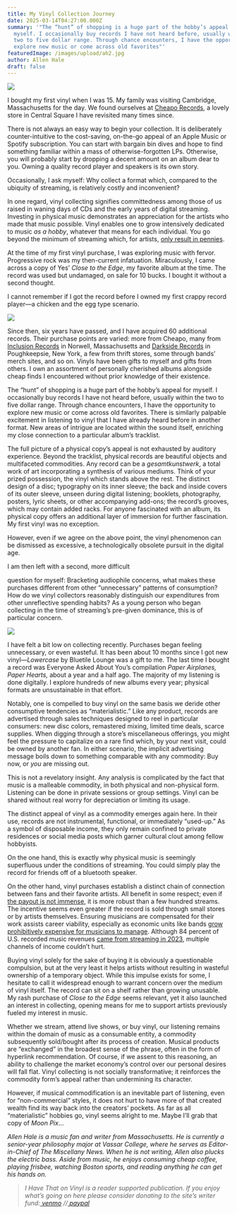 ```yaml
---
title: My Vinyl Collection Journey
date: 2025-03-14T04:27:00.000Z
summary: '"The “hunt” of shopping is a huge part of the hobby’s appeal for
  myself. I occasionally buy records I have not heard before, usually within the
  two to five dollar range. Through chance encounters, I have the opportunity to
  explore new music or come across old favorites"'
featuredImage: /images/upload/ah2.jpg
author: Allen Hale
draft: false
---
```

![](/images/upload/ah2.jpg)

I bought my first vinyl when I was 15. My family was visiting Cambridge, Massachusetts for the day. We found ourselves at [Cheapo Records](http://cheaporecords.com/index.php), a lovely store in Central Square I have revisited many times since. 

There is not always an easy way to begin your collection. It is deliberately counter-intuitive to the cost-saving, on-the-go appeal of an Apple Music or Spotify subscription. You can start with bargain bin dives and hope to find something familiar within a mass of otherwise-forgotten LPs. Otherwise, you will probably start by dropping a decent amount on an album dear to you. Owning a quality record player and speakers is its own story.

Occasionally, I ask myself: Why collect a format which, compared to the ubiquity of streaming, is relatively costly and inconvenient? 

In one regard, vinyl collecting signifies committedness among those of us raised in waning days of CDs and the early years of digital streaming. Investing in physical music demonstrates an appreciation for the artists who made that music possible. Vinyl enables one to grow intensively dedicated to music *as a hobby*, whatever that means for each individual. You go beyond the minimum of streaming which, for artists, [only result in pennies](https://www.digitalmusicnews.com/2024/12/23/billionaire-daniel-ek-shuts-down-spotify-unwrapped-calculator/).

At the time of my first vinyl purchase, I was exploring music with fervor. Progressive rock was my then-current infatuation. Miraculously, I came across a copy of Yes’ *Close to the Edge*, my favorite album at the time. The record was used but undamaged, on sale for 10 bucks. I bought it without a second thought. 

I cannot remember if I got the record before I owned my first crappy record player—a chicken and the egg type scenario. 

![](/images/upload/ah3.jpg)

Since then, six years have passed, and I have acquired 60 additional records. Their purchase points are varied: more from Cheapo, many from [Inclusion Records](https://inclusionrecords.com/) in Norwell, Massachusetts and [Darkside Records](https://shop.darksiderecords.com/) in Poughkeepsie, New York, a few from thrift stores, some through bands’ merch sites, and so on. Vinyls have been gifts to myself and gifts from others. I own an assortment of personally cherished albums alongside cheap finds I encountered without prior knowledge of their existence.

The “hunt” of shopping is a huge part of the hobby’s appeal for myself. I occasionally buy records I have not heard before, usually within the two to five dollar range. Through chance encounters, I have the opportunity to explore new music or come across old favorites. There is similarly palpable excitement in listening to vinyl that I have already heard before in another format. New areas of intrigue are located within the sound itself, enriching my close connection to a particular album’s tracklist. 

The full picture of a physical copy’s appeal is not exhausted by auditory experience. Beyond the tracklist, physical records are beautiful objects and multifaceted commodities. Any record can be a *gesamtkunstwerk*, a total work of art incorporating a synthesis of various mediums. Think of your prized possession, the vinyl which stands above the rest. The distinct design of a disc; typography on its inner sleeve; the back and inside covers of its outer sleeve, unseen during digital listening; booklets, photography, posters, lyric sheets, or other accompanying add-ons; the record’s grooves, which may contain added racks. For anyone fascinated with an album, its physical copy offers an additional layer of immersion for further fascination. My first vinyl was no exception.

However, even if we agree on the above point, the vinyl phenomenon can be dismissed as excessive, a technologically obsolete pursuit in the digital age. 

I am then left with a second, more difficult 

question for myself: Bracketing audiophile concerns, what makes these purchases different from other “unnecessary” patterns of consumption? How do we vinyl collectors reasonably distinguish our expenditures from other unreflective spending habits? As a young person who began collecting in the time of streaming’s pre-given dominance, this is of particular concern. 

![](/images/upload/ah1.jpg)

I have felt a bit low on collecting recently. Purchases began feeling unnecessary, or even wasteful. It has been about 10 months since I got new vinyl—*Lowercase* by Bluetile Lounge was a gift to me. The last time I bought a record was Everyone Asked About You’s compilation *Paper Airplanes, Paper Hearts,* about a year and a half ago. The majority of my listening is done digitally. I explore hundreds of new albums every year; physical formats are unsustainable in that effort. 

Notably, one is compelled to buy vinyl on the same basis we deride other consumptive tendencies as “materialistic.” Like any product, records are advertised through sales techniques designed to reel in particular consumers: new disc colors, remastered mixing, limited time deals, scarce supplies. When digging through a store’s miscellaneous offerings, you might feel the pressure to capitalize on a rare find which, by your next visit, could be owned by another fan. In either scenario, the implicit advertising message boils down to something comparable with any commodity: Buy now, or *you* are missing out.

This is not a revelatory insight. Any analysis is complicated by the fact that music is a malleable commodity, in both physical and non-physical form. Listening can be done in private sessions or group settings. Vinyl can be shared without real worry for depreciation or limiting its usage. 

The distinct appeal of vinyl as a commodity emerges again here. In their use, records are not instrumental, functional, or immediately “used-up.” As a symbol of disposable income, they only remain confined to private residences or social media posts which garner cultural clout among fellow hobbyists.

On the one hand, this is exactly why physical music is seemingly superfluous under the conditions of streaming. You could simply play the record for friends off of a bluetooth speaker.

On the other hand, vinyl purchases establish a distinct chain of connection between fans and their favorite artists. All benefit in some respect; even if [the payout is not immense](https://www.headphonesty.com/2024/12/vinyl-record-gives-artists-three-dollars-sale/), it is more robust than a few hundred streams. The incentive seems even greater if the record is sold through small stores or by artists themselves. Ensuring musicians are compensated for their work assists career viability, especially as economic units like bands [grow prohibitively expensive for musicians to manage](https://www.newyorker.com/magazine/2024/10/28/band-people-franz-nicolay-book-review). Although 84 percent of U.S. recorded music revenues [came from streaming in 2023](https://www.riaa.com/wp-content/uploads/2024/03/2023-Year-End-Revenue-Statistics.pdf), multiple channels of income couldn’t hurt.

Buying vinyl solely for the sake of buying it is obviously a questionable compulsion, but at the very least it helps artists without resulting in wasteful ownership of a temporary object. While this impulse exists for some, I hesitate to call it widespread enough to warrant concern over the medium of vinyl itself. The record can sit on a shelf rather than growing unusable. My rash purchase of *Close to the Edge* seems relevant, yet it also launched an interest in collecting, opening means for me to support artists previously fueled my interest in music.

Whether we stream, attend live shows, or buy vinyl, our listening remains within the domain of music as a consumable entity, a commodity subsequently sold/bought after its process of creation. Musical products are “exchanged” in the broadest sense of the phrase, often in the form of hyperlink recommendation. Of course, if we assent to this reasoning, an ability to challenge the market economy’s control over our personal desires will fall flat. Vinyl collecting is not socially transformative; it reinforces the commodity form’s appeal rather than undermining its character. 

However, if musical commodification is an inevitable part of listening, even for “non-commercial” styles, it does not hurt to have more of that created wealth find its way back into the creators’ pockets. As far as all “materialistic” hobbies go, vinyl seems alright to me. Maybe I’ll grab that copy of *Moon Pix*…

 *Allen Hale is a music fan and writer from Massachusetts. He is currently a senior-year philosophy major at Vassar College, where he serves as Editor-in-Chief of The Miscellany News. When he is not writing, Allen also plucks the electric bass. Aside from music, he enjoys consuming cheap coffee, playing frisbee, watching Boston sports, and reading anything he can get his hands on.*

> *I Have That on Vinyl is a reader supported publication. If you enjoy what’s going on here please consider donating to the site’s writer fund:[ venmo](https://account.venmo.com/u/Michele-Catalano2659) //[ paypal](https://www.paypal.com/paypalme/goingitaloneny?country.x=US&locale.x=en_US)*
